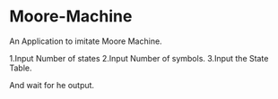 # Moore-Machine
An Application to imitate Moore Machine.

1.Input Number of states
2.Input Number of symbols.
3.Input the State Table.

And wait for he output.
